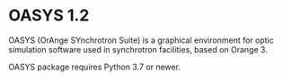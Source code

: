 # OASYS 1.2
OASYS (OrAnge SYnchrotron Suite) is a graphical environment
for optic simulation software used in synchrotron facilities,
based on Orange 3.

OASYS package requires Python 3.7 or newer.
